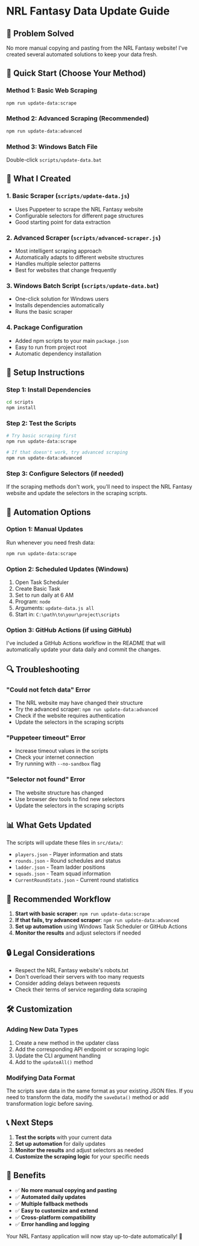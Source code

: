# NRL Fantasy Data Update Guide

## 🎯 Problem Solved
No more manual copying and pasting from the NRL Fantasy website! I've created several automated solutions to keep your data fresh.

## 🚀 Quick Start (Choose Your Method)

### Method 1: Basic Web Scraping
```bash
npm run update-data:scrape
```

### Method 2: Advanced Scraping (Recommended)
```bash
npm run update-data:advanced
```

### Method 3: Windows Batch File
Double-click `scripts/update-data.bat`

## 📁 What I Created

### 1. **Basic Scraper** (`scripts/update-data.js`)
- Uses Puppeteer to scrape the NRL Fantasy website
- Configurable selectors for different page structures
- Good starting point for data extraction

### 2. **Advanced Scraper** (`scripts/advanced-scraper.js`)
- Most intelligent scraping approach
- Automatically adapts to different website structures
- Handles multiple selector patterns
- Best for websites that change frequently

### 3. **Windows Batch Script** (`scripts/update-data.bat`)
- One-click solution for Windows users
- Installs dependencies automatically
- Runs the basic scraper

### 4. **Package Configuration**
- Added npm scripts to your main `package.json`
- Easy to run from project root
- Automatic dependency installation

## 🔧 Setup Instructions

### Step 1: Install Dependencies
```bash
cd scripts
npm install
```

### Step 2: Test the Scripts
```bash
# Try basic scraping first
npm run update-data:scrape

# If that doesn't work, try advanced scraping
npm run update-data:advanced
```

### Step 3: Configure Selectors (if needed)
If the scraping methods don't work, you'll need to inspect the NRL Fantasy website and update the selectors in the scraping scripts.

## 🤖 Automation Options

### Option 1: Manual Updates
Run whenever you need fresh data:
```bash
npm run update-data:scrape
```

### Option 2: Scheduled Updates (Windows)
1. Open Task Scheduler
2. Create Basic Task
3. Set to run daily at 6 AM
4. Program: `node`
5. Arguments: `update-data.js all`
6. Start in: `C:\path\to\your\project\scripts`

### Option 3: GitHub Actions (if using GitHub)
I've included a GitHub Actions workflow in the README that will automatically update your data daily and commit the changes.

## 🔍 Troubleshooting

### "Could not fetch data" Error
- The NRL website may have changed their structure
- Try the advanced scraper: `npm run update-data:advanced`
- Check if the website requires authentication
- Update the selectors in the scraping scripts

### "Puppeteer timeout" Error
- Increase timeout values in the scripts
- Check your internet connection
- Try running with `--no-sandbox` flag

### "Selector not found" Error
- The website structure has changed
- Use browser dev tools to find new selectors
- Update the selectors in the scraping scripts

## 📊 What Gets Updated

The scripts will update these files in `src/data/`:
- `players.json` - Player information and stats
- `rounds.json` - Round schedules and status  
- `ladder.json` - Team ladder positions
- `squads.json` - Team squad information
- `CurrentRoundStats.json` - Current round statistics

## 🎯 Recommended Workflow

1. **Start with basic scraper**: `npm run update-data:scrape`
2. **If that fails, try advanced scraper**: `npm run update-data:advanced`
3. **Set up automation** using Windows Task Scheduler or GitHub Actions
4. **Monitor the results** and adjust selectors if needed

## 🔒 Legal Considerations

- Respect the NRL Fantasy website's robots.txt
- Don't overload their servers with too many requests
- Consider adding delays between requests
- Check their terms of service regarding data scraping

## 🛠️ Customization

### Adding New Data Types
1. Create a new method in the updater class
2. Add the corresponding API endpoint or scraping logic
3. Update the CLI argument handling
4. Add to the `updateAll()` method

### Modifying Data Format
The scripts save data in the same format as your existing JSON files. If you need to transform the data, modify the `saveData()` method or add transformation logic before saving.

## 📞 Next Steps

1. **Test the scripts** with your current data
2. **Set up automation** for daily updates
3. **Monitor the results** and adjust selectors as needed
4. **Customize the scraping logic** for your specific needs

## 🎉 Benefits

- ✅ **No more manual copying and pasting**
- ✅ **Automated daily updates**
- ✅ **Multiple fallback methods**
- ✅ **Easy to customize and extend**
- ✅ **Cross-platform compatibility**
- ✅ **Error handling and logging**

Your NRL Fantasy application will now stay up-to-date automatically! 🏉 